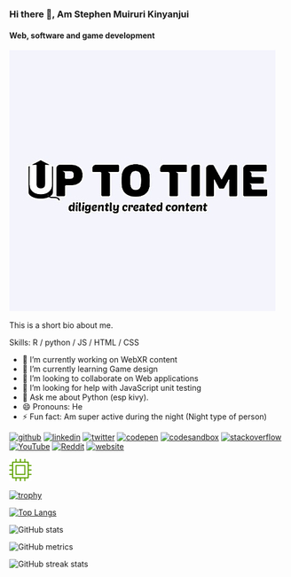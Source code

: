 ### Hi there 👋, Am Stephen Muiruri Kinyanjui
#### Web, software and game development
![web,game and software developer](https://github.com/UpToTime/UpToTime/blob/main/Images/Screenshot_20220209-211141_1.png)

This is a short bio about me.

Skills: R / python / JS / HTML / CSS

- 🔭 I’m currently working on WebXR content 
- 🌱 I’m currently learning Game design 
- 👯 I’m looking to collaborate on Web applications 
- 🤔 I’m looking for help with JavaScript unit testing 
- 💬 Ask me about Python (esp kivy). 
- 😄 Pronouns: He
- ⚡ Fun fact: Am super active during the night (Night type of person) 


[<img src='https://cdn.jsdelivr.net/npm/simple-icons@3.0.1/icons/github.svg' alt='github' height='40'>](https://github.com/UpToTime)  [<img src='https://cdn.jsdelivr.net/npm/simple-icons@3.0.1/icons/linkedin.svg' alt='linkedin' height='40'>](https://www.linkedin.com/in/up-to-time-enterprise-34231b155)  [<img src='https://cdn.jsdelivr.net/npm/simple-icons@3.0.1/icons/twitter.svg' alt='twitter' height='40'>](https://twitter.com/@Up_To_Time)  [<img src='https://cdn.jsdelivr.net/npm/simple-icons@3.0.1/icons/codepen.svg' alt='codepen' height='40'>](https://codepen.io/Nmn)  [<img src='https://cdn.jsdelivr.net/npm/simple-icons@3.0.1/icons/codesandbox.svg' alt='codesandbox' height='40'>](https://codesandbox.io/u/..)  [<img src='https://cdn.jsdelivr.net/npm/simple-icons@3.0.1/icons/stackoverflow.svg' alt='stackoverflow' height='40'>](https://stackoverflow.com/users/..)  [<img src='https://cdn.jsdelivr.net/npm/simple-icons@3.0.1/icons/youtube.svg' alt='YouTube' height='40'>](https://www.youtube.com/channel/..)  [<img src='https://cdn.jsdelivr.net/npm/simple-icons@3.0.1/icons/reddit.svg' alt='Reddit' height='40'>](https://www.reddit.com/user/..)  [<img src='https://cdn.jsdelivr.net/npm/simple-icons@3.0.1/icons/icloud.svg' alt='website' height='40'>](..)  

<a href='https://docs.github.com/en/developers'><img src='https://raw.githubusercontent.com/acervenky/animated-github-badges/master/assets/devbadge.gif' width='40' height='40'></a> 

[![trophy](https://github-profile-trophy.vercel.app/?username=UpToTime)](https://github.com/ryo-ma/github-profile-trophy)

[![Top Langs](https://github-readme-stats.vercel.app/api/top-langs/?username=UpToTime)](https://github.com/anuraghazra/github-readme-stats)

![GitHub stats](https://github-readme-stats.vercel.app/api?username=UpToTime&show_icons=true)  

![GitHub metrics](https://metrics.lecoq.io/UpToTime)  

![GitHub streak stats](https://github-readme-streak-stats.herokuapp.com/?user=UpToTime)  



<!--
**UpToTime/UpToTime** is a ✨ _special_ ✨ repository because its `README.md` (this file) appears on your GitHub profile.

Here are some ideas to get you started:

- 🔭 I’m currently working on ...
- 🌱 I’m currently learning ...
- 👯 I’m looking to collaborate on ...
- 🤔 I’m looking for help with ...
- 💬 Ask me about ...
- 📫 How to reach me: ...
- 😄 Pronouns: ...
- ⚡ Fun fact: ...
-->
